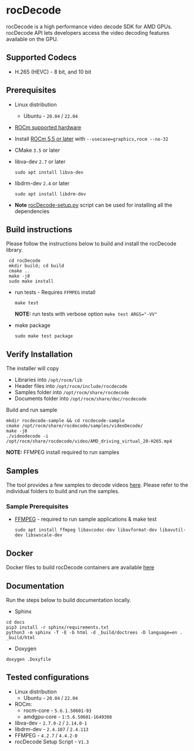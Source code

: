 # rocDecode

rocDecode is a high performance video decode SDK for AMD GPUs. rocDecode API lets developers access the video decoding features available on the GPU.

## Supported Codecs

* H.265 (HEVC) - 8 bit, and 10 bit

## Prerequisites

* Linux distribution
  * Ubuntu - `20.04` / `22.04`

* [ROCm supported hardware](https://rocm.docs.amd.com/en/latest/release/gpu_os_support.html)

* Install [ROCm 5.5 or later](https://rocmdocs.amd.com/en/latest/deploy/linux/installer/install.html) with `--usecase=graphics,rocm --no-32`

* CMake `3.5` or later

* libva-dev `2.7` or later

  ```shell
  sudo apt install libva-dev
  ```

* libdrm-dev `2.4` or later
  
  ```shell
  sudo apt install libdrm-dev
  ```

* **Note** [rocDecode-setup.py](rocDecode-setup.py) script can be used for installing all the dependencies

## Build instructions

Please follow the instructions below to build and install the rocDecode library.

```shell
 cd rocDecode
 mkdir build; cd build
 cmake ..
 make -j8
 sudo make install
```

* run tests - Requires `FFMPEG` install

  ```shell
  make test
  ```

  **NOTE:** run tests with verbose option `make test ARGS="-VV"`

* make package
  
  ```shell
  sudo make test package
  ```

## Verify Installation

The installer will copy

* Libraries into `/opt/rocm/lib`
* Header files into `/opt/rocm/include/rocdecode`
* Samples folder into `/opt/rocm/share/rocdecode`
* Documents folder into `/opt/rocm/share/doc/rocdecode`

Build and run sample

```shell
mkdir rocdecode-sample && cd rocdecode-sample
cmake /opt/rocm/share/rocdecode/samples/videoDecode/
make -j8
./videodecode -i /opt/rocm/share/rocdecode/video/AMD_driving_virtual_20-H265.mp4
```
**NOTE:** FFMPEG install required to run samples

## Samples

The tool provides a few samples to decode videos [here](samples/). Please refer to the individual folders to build and run the samples.

### Sample Prerequisites

* [FFMPEG](https://ffmpeg.org/about.html) - required to run sample applications & make test

  ```shell
  sudo apt install ffmpeg libavcodec-dev libavformat-dev libavutil-dev libswscale-dev
  ```

## Docker

Docker files to build rocDecode containers are available [here](docker/)

## Documentation

Run the steps below to build documentation locally.

* Sphinx

```shell
cd docs
pip3 install -r sphinx/requirements.txt
python3 -m sphinx -T -E -b html -d _build/doctrees -D language=en . _build/html
```

* Doxygen

```shell
doxygen .Doxyfile
```

## Tested configurations

* Linux distribution
  * Ubuntu - `20.04` / `22.04`
* ROCm:
  * rocm-core - `5.6.1.50601-93`
  * amdgpu-core - `1:5.6.50601-1649308`
* libva-dev - `2.7.0-2` / `2.14.0-1`
* libdrm-dev - `2.4.107` / `2.4.113`
* FFMPEG - `4.2.7` / `4.4.2-0`
* rocDecode Setup Script - `V1.3`
